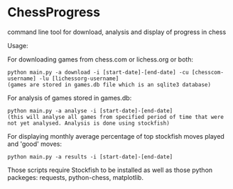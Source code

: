 # ChessProgress
command line tool for download, analysis and display of progress in chess

Usage:

  For downloading games from chess.com or lichess.org or both:
	
    python main.py -a download -i [start-date]-[end-date] -cu [chesscom-username] -lu [lichessorg-username]
    (games are stored in games.db file which is an sqlite3 database)
		
  For analysis of games stored in games.db:
	
    python main.py -a analyse -i [start-date]-[end-date]
    (this will analyse all games from specified period of time that were not yet analysed. Analysis is done using stockfish)
		
  For displaying monthly average percentage of top stockfish moves played and 'good' moves:
	
    python main.py -a results -i [start-date]-[end-date]
 
 
Those scripts require Stockfish to be installed as well as those python packeges: requests, python-chess, matplotlib.
